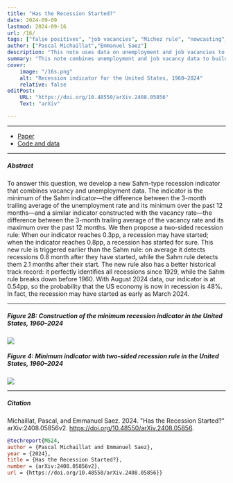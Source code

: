 ```yaml
---
title: "Has the Recession Started?" 
date: 2024-09-09
lastmod: 2024-09-16
url: /16/
tags: ["false positives", "job vacancies", "Michez rule", "nowcasting", "recession indicator", "recession probability", "recession threshold", "recessions",  "Sahm rule", "unemployment"]
author: ["Pascal Michaillat","Emmanuel Saez"]
description: "This note uses data on unemployment and job vacancies to build a real-time recession indicator. It shows that the US may be in recession since March 2024."
summary: "This note combines unemployment and job vacancy data to build a new Sahm-type recession rule. The rule shows that the US economy may have entered a recession as early as March 2024. In August 2024, the probability that the US economy is in a recession is 48%."
cover:
    image: "/16s.png"
    alt: "Recession indicator for the United States, 1960–2024"
    relative: false
editPost:
    URL: "https://doi.org/10.48550/arXiv.2408.05856"
    Text: "arXiv"

---
```


---

+ [Paper](/16.pdf)
+ [Code and data](https://github.com/pmichaillat/recession-indicator)

---

##### Abstract

To answer this question, we develop a new Sahm-type recession indicator that combines vacancy and unemployment data. The indicator is the minimum of the Sahm indicator—the difference between the 3-month trailing average of the unemployment rate and its minimum over the past 12 months—and a similar indicator constructed with the vacancy rate—the difference between the 3-month trailing average of the vacancy rate and its maximum over the past 12 months. We then propose a two-sided recession rule: When our indicator reaches 0.3pp, a recession may have started; when the indicator reaches 0.8pp, a recession has started for sure. This new rule is triggered earlier than the Sahm rule: on average it detects recessions 0.8 month after they have started, while the Sahm rule detects them 2.1 months after their start. The new rule also has a better historical track record: it perfectly identifies all recessions since 1929, while the Sahm rule breaks down before 1960. With August 2024 data, our indicator is at 0.54pp, so the probability that the US economy is now in recession is 48%. In fact, the recession may have started as early as March 2024.

---

##### Figure 2B:  Construction of the minimum recession indicator in the United States, 1960–2024

![](/16a.png)

##### Figure 4:  Minimum indicator with two-sided recession rule in the United States, 1960–2024

![](/16b.png)

---

##### Citation

Michaillat, Pascal, and Emmanuel Saez. 2024. "Has the Recession Started?" arXiv:2408.05856v2. https://doi.org/10.48550/arXiv.2408.05856.

```BibTeX
@techreport{MS24,
author = {Pascal Michaillat and Emmanuel Saez},
year = {2024},
title = {Has the Recession Started?},
number = {arXiv:2408.05856v2},
url = {https://doi.org/10.48550/arXiv.2408.05856}}
```